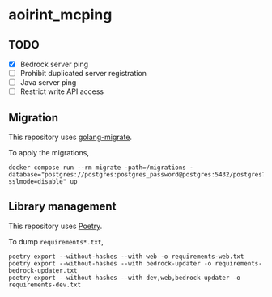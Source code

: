 # aoirint_mcping

## TODO

- [x] Bedrock server ping
- [ ] Prohibit duplicated server registration
- [ ] Java server ping
- [ ] Restrict write API access

## Migration

This repository uses [golang-migrate](https://github.com/golang-migrate/migrate).

To apply the migrations,

```shell
docker compose run --rm migrate -path=/migrations -database="postgres://postgres:postgres_password@postgres:5432/postgres?sslmode=disable" up
```

## Library management

This repository uses [Poetry](https://github.com/python-poetry/poetry).

To dump `requirements*.txt`,

```shell
poetry export --without-hashes --with web -o requirements-web.txt
poetry export --without-hashes --with bedrock-updater -o requirements-bedrock-updater.txt
poetry export --without-hashes --with dev,web,bedrock-updater -o requirements-dev.txt
```
